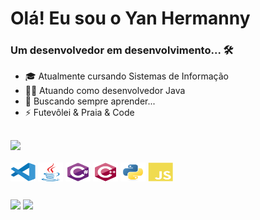 # Olá! Eu sou o Yan Hermanny
### Um desenvolvedor em desenvolvimento... 🛠

- 🎓 Atualmente cursando Sistemas de Informação
- 👨‍💻 Atuando como desenvolvedor Java
- 🌱 Buscando sempre aprender...
- ⚡ Futevôlei & Praia & Code

## 

<div>
	<a href="https://github.com/yanhermanny">
	<img height="180" src="https://github-readme-stats.vercel.app/api?username=yanhermanny&show_icons=true&theme=tokyonight&include_all_commits=true&count_private=true&hide_border=true"/>
</div>

<div style="display: inline_block"><br>
	<a href="https://code.visualstudio.com/docs" target="_blank"><img align="center" alt="VSCode" height="30" width="40" src="https://raw.githubusercontent.com/devicons/devicon/master/icons/vscode/vscode-original.svg"></a>
	<a href="https://docs.oracle.com/javase/6/docs/api/" target="_blank"><img align="center" alt="Java" height="30" width="40" src="https://raw.githubusercontent.com/devicons/devicon/master/icons/java/java-original.svg"></a>
	<a href="https://docs.microsoft.com/pt-br/dotnet/csharp/" target="_blank"><img align="center" alt="Csharp" height="30" width="40" src="https://raw.githubusercontent.com/devicons/devicon/master/icons/csharp/csharp-original.svg"></a>
	<a href="https://docs.microsoft.com/pt-br/cpp/cpp/?view=msvc-160" target="_blank"><img align="center" alt="Cpp" height="30" width="40" src="https://raw.githubusercontent.com/devicons/devicon/master/icons/cplusplus/cplusplus-original.svg"></a>
	<a href="https://docs.python.org/3/" target="_blank"><img align="center" alt="Python" height="30" width="40" src="https://raw.githubusercontent.com/devicons/devicon/master/icons/python/python-original.svg"></a>
	<a href="https://developer.mozilla.org/pt-BR/docs/Web/JavaScript" target="_blank"><img align="center" alt="Js" height="30" width="40" src="https://raw.githubusercontent.com/devicons/devicon/master/icons/javascript/javascript-plain.svg"></a>
</div>
	
## 
	
<div>
	<a href="https://www.instagram.com/yanhermanny/" target="_blank"><img src="https://img.shields.io/badge/-Instagram-%23E4405F?style=for-the-badge&logo=instagram&logoColor=white" target="_blank"></a>
	<a href="https://www.linkedin.com/in/yanhermanny/" target="_blank"><img src="https://img.shields.io/badge/-LinkedIn-%230077B5?style=for-the-badge&logo=linkedin&logoColor=white" target="_blank"></a>
</div>
